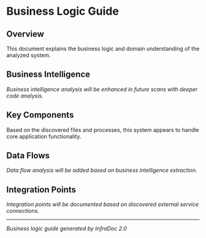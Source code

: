 # Business Logic Guide

## Overview

This document explains the business logic and domain understanding of the analyzed system.

## Business Intelligence

*Business intelligence analysis will be enhanced in future scans with deeper code analysis.*

## Key Components

Based on the discovered files and processes, this system appears to handle core application functionality.

## Data Flows

*Data flow analysis will be added based on business intelligence extraction.*

## Integration Points

*Integration points will be documented based on discovered external service connections.*

---

*Business logic guide generated by InfraDoc 2.0*
